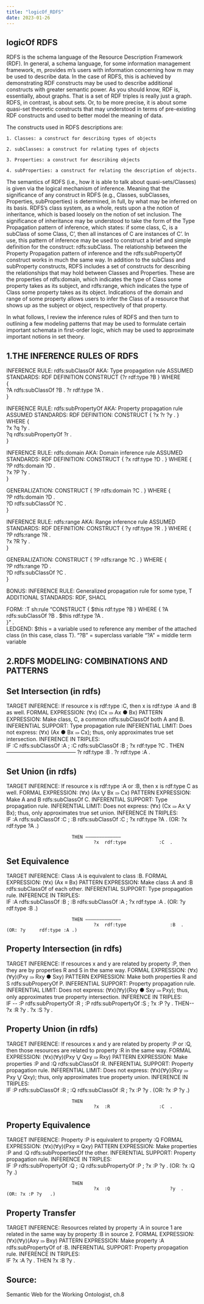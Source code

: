 ```yaml
---
title: "logicOf_RDFS"
date: 2023-01-26
---
```



logicOf RDFS
--

RDFS is the schema language of the Resource Description Framework (RDF). In general, a schema language, for some information management framework, m, provides m’s users with information concerning how m may be used to describe data. In the case of RDFS, this is achieved by demonstrating RDF constructs may be used to describe additional constructs with greater semantic power. As you should know, RDF is, essentially, about graphs. That is a set of RDF triples is really just a graph. RDFS, in contrast, is about sets. Or, to be more precise, it is about some quasi-set theoretic constructs that may understood in terms of pre-existing RDF constructs and used to better model the meaning of data. 


The constructs used in RDFS descriptions are: 

    1. Classes: a construct for describing types of objects
    
    2. subClasses: a construct for relating types of objects
    
    3. Properties: a construct for describing objects
    
    4. subProperties: a construct for relating the description of objects.

The semantics of RDFS (i.e., how it is able to talk about quasi-sets/Classes) is given via the logical mechanism of inference. Meaning that the significance of any construct in RDFS (e.g., Classes, subClasses, Properties, subProperties) is determined, in full, by what may be inferred on its basis. RDFS’s class system, as a whole, rests upon a the notion of inheritance, which is based loosely on the notion of set inclusion. The significance of inheritance may be understood to take the form of the Type Propagation pattern of inference, which states: if some class, C, is a subClass of some Class, C’, then all instances of C are instances of C’. In use, this pattern of inference may be used to construct a brief and simple definition for the construct: rdfs:subClass. The relationship between the Property Propagation pattern of inference and the rdfs:subPropertyOf construct works in much the same way. In addition to the subClass and subProperty constructs, RDFS includes a set of constructs for describing the relationships that may hold between Classes and Properties. These are the properties of rdfs:domain, which indicates the type of Class some property takes as its subject, and rdfs:range, which indicates the type of Class some property takes as its object. Indications of the domain and range of some property allows users to infer the Class of a resource that shows up as the subject or object, respectively of that property. 

In what follows, I review the inference rules of RDFS and then turn to outlining a few modeling patterns that may be used to formulate certain important schemata in first-order logic, which may be used to approximate important notions in set theory. 

1.THE INFERENCE RULES OF RDFS
--
INFERENCE RULE: rdfs:subClassOf
AKA: Type propagation rule
ASSUMED STANDARDS: RDF
DEFINITION
CONSTRUCT	{?r rdf:type ?B	} 
WHERE			
          {			
            ?A rdfs:subClassOf ?B	. 
            ?r rdf:type ?A	.	
          }			
          


INFERENCE RULE:				rdfs:subPropertyOf
AKA:							Property propagation rule
ASSUMED STANDARDS:		RDF
DEFINITION:
								CONSTRUCT	{	?x		?r 						?y	.	} 	
								WHERE			{		
													?x		?q 						?y	.		
													?q		rdfs:subPropertyOf		?r	. 	
												}			


INFERENCE RULE:				rdfs:domain
AKA:							Domain inference rule
ASSUMED STANDARDS:		RDF
DEFINITION:
								CONSTRUCT	{	?x		rdf:type					?D	.	} 
								WHERE			{		
													?P		rdfs:domain				?D	.	
													?x		?P						?y	. 	
												}			

GENERALIZATION:
								CONSTRUCT	{	?P		rdfs:domain				?C	.	} 
								WHERE			{		
													?P		rdfs:domain				?D	.	
													?D		rdfs:subClassOf			?C	. 	
												}			


INFERENCE RULE:				rdfs:range
AKA:							Range inference rule
ASSUMED STANDARDS:		RDF
DEFINITION:
								CONSTRUCT	{	?y		rdf:type					?R	.	} 
								WHERE			{		
													?P		rdfs:range				?R	.	
													?x		?R						?y	. 	
												}			

GENERALIZATION:
								CONSTRUCT	{	?P		rdfs:range				?C	.	} 
								WHERE			{		
													?P		rdfs:range				?D	.	
													?D		rdfs:subClassOf			?C	. 	
												}			

BONUS:
INFERENCE RULE:				Generalized propagation rule for some type, T
ADDITIONAL STANDARDS:		RDF, SHACL

FORM:
								:T	sh:rule	“CONSTRUCT	{	$this		rdf:type 			?B	} 
											WHERE			{
																?A			rdfs:subClassOf		?B	. 
																$this		rdf:type				?A	.	
															}”	.	
LEDGEND:
							$this = a variable used to reference any member of the attached class (in this case, class T).
							“?B” = superclass variable
							“?A” = middle term variable 



2.RDFS MODELING: COMBINATIONS AND PATTERNS
--

Set Intersection (in rdfs)
--

TARGET INFERENCE: 		If resource x is rdf:type :C, then x is rdf:type :A and :B as well.
FORMAL EXPRESSION:		(∀x) (Cx ⥰ Ax ● Bx)
PATTERN EXPRESSION:		Make class, C, a common rdfs:subClassOf both A and B.
INFERENTIAL SUPPORT:	Type propagation rule
INFERENTIAL LIMIT:			Does not express: (∀x) (Ax ● Bx ⥰ Cx); thus, only approximates true set intersection.
INFERENCE IN TRIPLES:					
							IF		:C 	rdfs:subClassOf 	:A	;
									:C 	rdfs:subClassOf 	:B	;
									?x 	rdf:type 			?C	.
							THEN —————————————
									?r	rdf:type			:B	.
									?r	rdf:type			:A	.	


Set Union (in rdfs)
--

TARGET INFERENCE: 		If resource x is rdf:type :A or :B, then x is rdf:type C as well.
FORMAL EXPRESSION:		(∀x) (Ax ⋁ Bx ⥰ Cx)
PATTERN EXPRESSION:		Make A and B rdfs:subClassOf C.
INFERENTIAL SUPPORT:	Type propagation rule.
INFERENTIAL LIMIT:			Does not express: (∀x) (Cx ⥰ Ax ⋁ Bx); thus, only approximates true set union.
INFERENCE IN TRIPLES:					
							IF		:A	rdfs:subClassOf 	:C	;
									:B 	rdfs:subClassOf 	:C	;
									?x 	rdf:type 			?A	.	(OR: ?x 	rdf:type ?A	.)
									
							THEN —————————————
									?x	rdf:type			:C	.	


Set Equivalence 
--

TARGET INFERENCE: 		Class :A is equivalent to class :B.
FORMAL EXPRESSION:		(∀x) (Ax ≡ Bx)
PATTERN EXPRESSION:		Make class :A and :B rdfs:subClassOf of each other.
INFERENTIAL SUPPORT:	Type propagation rule.
INFERENCE IN TRIPLES:					
							IF		:A	rdfs:subClassOf 	:B	;
									:B 	rdfs:subClassOf 	:A	;
									?x 	rdf:type 			:A	.	(OR: ?y 	rdf:type :B	.)
									
							THEN —————————————
									?x	rdf:type				:B	. 	(OR: ?y 	rdf:type :A	.)


Property Intersection (in rdfs)
--

TARGET INFERENCE: 		If resources x and y are related by property :P, then they are by properties R and S in the same way.
FORMAL EXPRESSION:		(∀x)(∀y)(Pxy ⥰ Rxy ● Sxy)
PATTERN EXPRESSION:		Make both properties R and S rdfs:subProperyOf P.
INFERENTIAL SUPPORT:	Property propagation rule.
INFERENTIAL LIMIT:			Does not express: (∀x)(∀y)(Rxy ● Sxy ⥰ Pxy); thus, only approximates true property intersection.
INFERENCE IN TRIPLES:					
IF --
:P rdfs:subPropertyOf :R	;
:P 	rdfs:subPropertyOf 	:S	;
									?x 	:P 						?y	.
THEN-- 
									?x	:R						?y	.
									?x	:S						?y	.	


Property Union (in rdfs)
--

TARGET INFERENCE: 		If resources x and y are related by property :P or :Q, then those resources are related to property :R in the same way.
FORMAL EXPRESSION:		(∀x)(∀y)(Pxy ⋁ Qxy ⥰ Rxy)
PATTERN EXPRESSION:		Make properties :P and :Q  rdfs:subClassOf  :R.
INFERENTIAL SUPPORT:	Property propagation rule.
INFERENTIAL LIMIT:			Does not express: (∀x)(∀y)(Rxy ⥰ Pxy ⋁ Qxy); thus, only approximates true property union.
INFERENCE IN TRIPLES:					
							IF		:P	rdfs:subClassOf 	:R	;
									:Q 	rdfs:subClassOf 	:R	;
									?x 	:P 					?y	.	(OR: ?x 	:P ?y	.)
									
							THEN 
									?x	:R					:C	.

Property Equivalence
--

TARGET INFERENCE: 		Property :P is equivalent to property :Q
FORMAL EXPRESSION:		(∀x)(∀y)(Pxy ≡ Qxy)
PATTERN EXPRESSION:		Make properties :P and :Q rdfs:subPropertiesOf the other.
INFERENTIAL SUPPORT:	Property propagation rule.
INFERENCE IN TRIPLES:					
							IF		:P	rdfs:subPropertyOf 	:Q	;
									:Q 	rdfs:subPropertyOf 	:P	;
									?x 	:P						?y	.	(OR: ?x :Q ?y	.)
									
							THEN
									?x	:Q						?y	. 	(OR: ?x :P ?y	.)


Property Transfer
--

TARGET INFERENCE: 		Resources related by property :A in source 1 are related in the same way by property :B in source 2.
FORMAL EXPRESSION:		(∀x)(∀y)(Axy ⥰ Bxy)
PATTERN EXPRESSION:		Make property :A rdfs:subPropertyOf of :B.
INFERENTIAL SUPPORT:	Property propagation rule.
INFERENCE IN TRIPLES:			
							IF		?x	:A 	?y	.
							THEN 
									?x	:B	?y	.

Source:
--
Semantic Web for the Working Ontologist, ch.8

